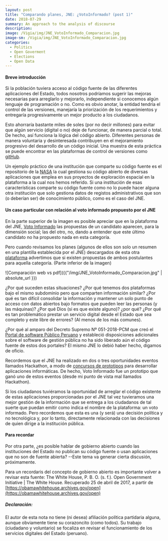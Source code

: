 ```yaml
---
layout: post
title: "Comparando planes, JNE: ¿VotoInformado? (post 1)"
date: 2018-07-29
summary: An approach to the analysis of discourse
description: 
image: /Vigia/img/JNE_VotoInformado_Comparacion.jpg
image-sm: /Vigia/img/JNE_VotoInformado_Comparacion.jpg
categories:
  - Politics  
  - Open Goverment
  - Elections
  - Open Data 
---
```

#### Breve introducción
Si la población tuviera acceso al código fuente de las diferentes aplicaciones del Estado, todos nosotros podríamos sugerir las mejoras necesarias para arreglarlo y mejorarlo, independiente si conocemos algún lenguaje de programación o no. Como es obvio anotar, la entidad tendría el control de las versiones, manejaría la priorización de los requerimientos y entregaría progresivamente un mejor producto a los ciudadanos. 

Esto ahorraría bastante miles de soles (por no decir millones) para evitar que algún servicio (digital o no) deje de funcionar, de manera parcial o total. De hecho, así funciona la lógica del código abierto. Diferentes personas de manera voluntaria y desinteresada contribuyen en el mejoramiento progresivo del desarrollo de un código inicial. Una muestra de esta práctica se puede encontrar en las plataformas de control de versiones como [gitHub](https://www.github.org).  

Un ejemplo práctico de una institución que comparte su código fuente es el repositorio de la [NASA](https://code.nasa.gov/) la cual gestiona su código abierto de diversas aplicaciones que emplea en sus proyectos de exploración espacial en la plataforma a la cual nos hemos referido. Si una institución de esas características comparte su código fuente como no lo puede hacer alguna otra institución que solo gestiona datos de registos administrativos que son (o deberían ser) de conocimiento público, como es el caso del JNE. 

#### Un caso particular con relación al voto informado propuesto por el JNE
En la parte superior de la imagen es posible apreciar que en la plataforma del JNE, [Voto Informado](https://votoinformado.jne.gob.pe/voto/Compara) las propuestas de un candidato aparecen, para la dimensión social; las del otro, no, dando a entender que este último candidato no ha propuesto nada en esta categoría.

Pero cuando revisamos los planes (algunos de ellos son solo un resumen en una plantilla establecida por el JNE) descargados de esta otra [plataforma](https://plataformaelectoral.jne.gob.pe/ListaDeCandidatos/Index) advertimos que si existen propuestas de ambos postulantes para aquella categoría. (Parte inferior de la imagen) 

![Comparación web vs pdf]({{"/img/JNE_VotoInformado_Comparacion.jpg" | absolute_url }})

¿Por qué suceden estas situaciones? ¿Por qué tenemos dos plataformas bajo el mismo subdominio pero que comparten información similar? ¿Por qué es tan difícil consolidar la información y mantener un solo punto de acceso con datos abiertos bajo formatos que pueden leer las personas (y las máquinas)? ¿Por qué Dios (si es que existe alguno)? ¿por qué? ¿Por qué es tan problemático prestar un servicio digital desde el Estado que sea completo y este libre de errores? (Al menos de los más comunes).

¿Por qué al amparo del Decreto Supremo Nº 051-2018-PCM que creó el [Portal de software Público Peruano](http://www.softwarepublico.gob.pe/index.php/es/) y estableció disposiciones adicionales sobre el software de gestión pública no ha sido liberado aún el código fuente de estos dos portales? El mismo JNE lo debió haber hecho, digamos de oficio. 

Recordemos que el JNE ha realizado en dos o tres oportunidades eventos llamados Hackathon, a modo de [concursos de prototipos](https://www.facebook.com/notes/manuelvar-vargas/hackathon-o-concurso-de-prototipos-o-pueden-coexistir-ambas-definiciones-al-mism/1537810309574197/) para desarrollar aplicaciones informáticas. De hecho, Voto Informado fue un prototipo que ganó uno de estos eventos (desde mi punto de vista mal llamados Hackathon). 

Si los ciudadanos tuviéramos la oportunidad de arreglar el código existente de estas aplicaciones proporcionadas por el JNE tal vez tuvieramos una mejor gestión de la información que se entrega a los ciudadanos de tal suerte que puedan emitir como indica el nombre de la plataforma: un voto informado. Pero recordemos que esta es una (y será) una decisión política y no tecnológica y, por lo tanto,  directamente relacionada con las decisiones de quien dirige a la institución pública. 

#### Para recordar  
Por otra parte, ¿es posible hablar de gobierno abierto cuando las instituciones del Estado no publican su código fuente o usan aplicaciones que no son de fuente abierta? --Este tema va generar cierta discusión, próximamente.

Para un recordaris del concepto de gobierno abierto es importante volver a revisar esta fuente: 
The White House, P. B. O. (s. f.). Open Government Initiative | The White House. Recuperado 25 de abril de 2017, a partir de [https://obamawhitehouse.archives.gov/open](https://obamawhitehouse.archives.gov/open)

##### Declaración: 
El autor de esta nota no tiene (ni desea) afiliación política partidaria alguna, aunque obviamente tiene su corazoncito (como todos). Su trabajo (ciudadano y voluntario) se focaliza en revisar el funcionamiento de los servicios digitales del Estado (peruano).
